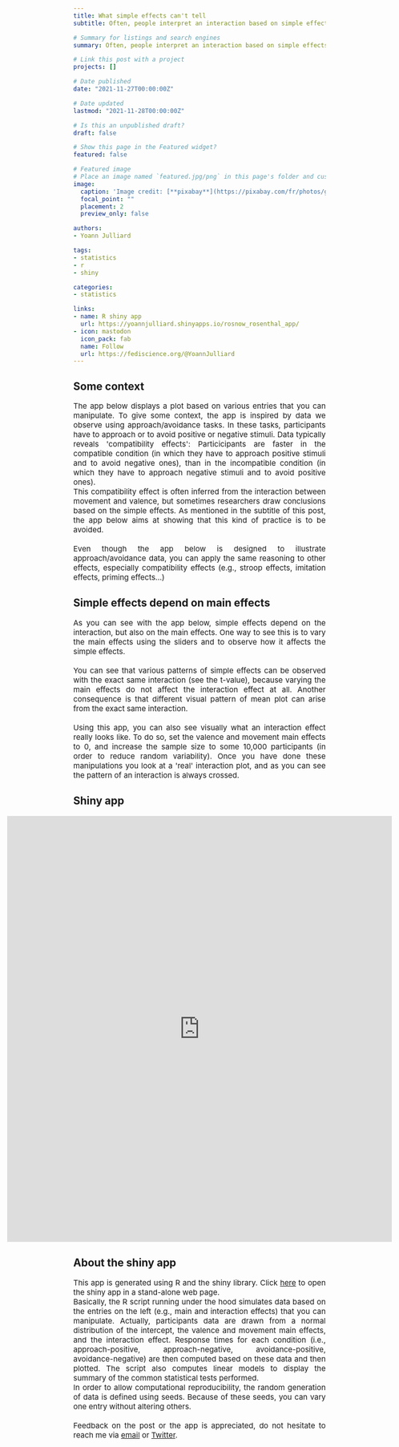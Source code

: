 ```yaml
---
title: What simple effects can't tell
subtitle: Often, people interpret an interaction based on simple effects. This post aims at showing that this kind of practice is to be avoided because simple effects also depend on main effects.

# Summary for listings and search engines
summary: Often, people interpret an interaction based on simple effects. This post aims at showing that this kind of practice is to be avoided because simple effects also depend on main effects.

# Link this post with a project
projects: []

# Date published
date: "2021-11-27T00:00:00Z"

# Date updated
lastmod: "2021-11-28T00:00:00Z"

# Is this an unpublished draft?
draft: false

# Show this page in the Featured widget?
featured: false

# Featured image
# Place an image named `featured.jpg/png` in this page's folder and customize its options here.
image:
  caption: 'Image credit: [**pixabay**](https://pixabay.com/fr/photos/garçon-la-paume-du-visage-enfant-666803/)'
  focal_point: ""
  placement: 2
  preview_only: false

authors:
- Yoann Julliard

tags:
- statistics
- r
- shiny

categories:
- statistics

links:
- name: R shiny app
  url: https://yoannjulliard.shinyapps.io/rosnow_rosenthal_app/
- icon: mastodon
  icon_pack: fab
  name: Follow
  url: https://fediscience.org/@YoannJulliard
---
```


## Some context

<p style='font-size:15px; text-align: justify;'> 
The app below displays a plot based on various entries that you can manipulate. To give some context, the app is inspired by data we observe using approach/avoidance tasks. In these tasks, participants have to approach or to avoid positive or negative stimuli. Data typically reveals 'compatibility effects': Particicipants are faster in the compatible condition (in which they have to approach positive stimuli and to avoid negative ones), than in the incompatible condition (in which they have to approach negative stimuli and to avoid positive ones). 
<br>
This compatibility effect is often inferred from the interaction between movement and valence, but sometimes researchers draw conclusions based on the simple effects. As mentioned in the subtitle of this post, the app below aims at showing that this kind of practice is to be avoided.
<br>
<br>
Even though the app below is designed to illustrate approach/avoidance data, you can apply the same reasoning to other effects, especially compatibility effects (e.g., stroop effects, imitation effects, priming effects...)
</p>

## Simple effects depend on main effects

<p style='font-size:15px; text-align: justify;'> 
As you can see with the app below, simple effects depend on the interaction, but also on the main effects. One way to see this is to vary the main effects using the sliders and to observe how it affects the simple effects.
<br><br>
You can see that various patterns of simple effects can be observed with the exact same interaction (see the t-value), because varying the main effects do not affect the interaction effect at all. Another consequence is that different visual pattern of mean plot can arise from the exact same interaction. 
<br><br>
Using this app, you can also see visually what an interaction effect really looks like. To do so, set the valence and movement main effects to 0, and increase the sample size to some 10,000 participants (in order to reduce random variability). Once you have done these manipulations you look at a 'real' interaction plot, and as you can see the pattern of an interaction is always crossed.
</p>

## Shiny app

<!-- the position absolute causes issues of positioning for the other elements of the website, try to find another solution -->
<div style= "position:absolute; left:10%; right:-10%;">
<iframe height="850px" width="80%" frameborder="no" src="https://yoannjulliard.shinyapps.io/rosnow_rosenthal_app/"> </iframe>
</div>

<!-- dirty hack to artificially add the height of the app in order that the other elements of the website appear -->
<div style= "height: 850px"></div>

## About the shiny app

<p style='font-size:15px; text-align: justify;'> 
This app is generated using R and the shiny library. Click <a href="https://yoannjulliard.shinyapps.io/rosnow_rosenthal_app/" target="_blank" title="https://yoannjulliard.shinyapps.io/rosnow_rosenthal_app/">here</a> to open the shiny app in a stand-alone web page.
<br>
Basically, the R script running under the hood simulates data based on the entries on the left (e.g., main and interaction  effects) that you can manipulate. Actually, participants data are drawn from a normal distribution of the intercept, the valence and movement main effects, and the interaction effect. Response times for each condition (i.e., approach-positive, approach-negative, avoidance-positive, avoidance-negative) are then computed based on these data and then plotted. The script also computes linear models to display the summary of the common statistical tests performed. 
<br>
In order to allow computational reproducibility, the random generation of data is defined using seeds. Because of these seeds, you can vary one entry without altering others.
<br><br>
Feedback on the post or the app is appreciated, do not hesitate to reach me via <a href="/#contact" target="_blank" title="/#contact">email</a> or <a href="https://twitter.com/YoannJulliard" target="_blank" title="https://twitter.com/YoannJulliard">Twitter</a>. 
</p>